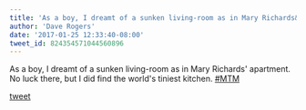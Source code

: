 ```yaml
---
title: 'As a boy, I dreamt of a sunken living-room as in Mary Richards&#39; apartment....'
author: 'Dave Rogers'
date: '2017-01-25 12:33:40-08:00'
tweet_id: 824354571044560896
---
```

As a boy, I dreamt of a sunken living-room as in Mary Richards' apartment. No luck there, but I did find the world's tiniest kitchen. [#MTM](https://twitter.com/hashtag/mtm)

[tweet](https://twitter.com/yukondude/status/824354571044560896)